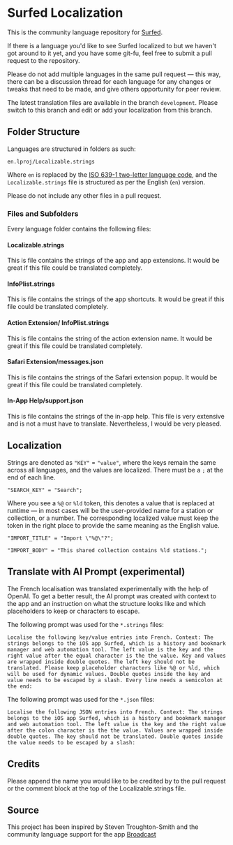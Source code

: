 # Surfed Localization

This is the community language repository for [Surfed](https://surfed.app).

If there is a language you'd like to see Surfed localized to but we haven't got around to it yet, and you have some git-fu, feel free to submit a pull request to the repository.

Please do not add multiple languages in the same pull request — this way, there can be a discussion thread for each language for any changes or tweaks that need to be made, and give others opportunity for peer review.

The latest translation files are available in the branch `development`. Please switch to this branch and edit or add your localization from this branch.

## Folder Structure
Languages are structured in folders as such:

`en.lproj/Localizable.strings`

Where `en` is replaced by the [ISO 639-1 two-letter language code](https://en.wikipedia.org/wiki/List_of_ISO_639-1_codes), and the `Localizable.strings` file is structured as per the English (`en`) version.

Please do not include any other files in a pull request.

### Files and Subfolders

Every language folder contains the following files:

####  Localizable.strings

This is file contains the strings of the app and app extensions. 
It would be great if this file could be translated completely.

####  InfoPlist.strings

This is file contains the strings of the app shortcuts. 
It would be great if this file could be translated completely.

####  Action Extension/ InfoPlist.strings

This is file contains the string of the action extension name. 
It would be great if this file could be translated completely.

####  Safari Extension/messages.json

This is file contains the strings of the Safari extension popup. 
It would be great if this file could be translated completely.

####  In-App Help/support.json

This is file contains the strings of the in-app help. 
This file is very extensive and is not a must have to translate. Nevertheless, I would be very pleased.

## Localization

Strings are denoted as `"KEY"` = `"value"`, where the keys remain the same across all languages, and the values are localized. There must be a `;` at the end of each line.

`"SEARCH_KEY" = "Search";`

Where you see a `%@` or `%ld` token, this denotes a value that is replaced at runtime — in most cases will be the user-provided name for a station or collection, or a number. The corresponding localized value must keep the token in the right place to provide the same meaning as the English value.

`"IMPORT_TITLE" = "Import \"%@\"?";`

`"IMPORT_BODY" = "This shared collection contains %ld stations.";`

## Translate with AI Prompt (experimental)

The French localisation was translated experimentally with the help of OpenAI. To get a better result, the AI prompt was created with context to the app and an instruction on what the structure looks like and which placeholders to keep or characters to escape.

The following prompt was used for the `*.strings` files:

```
Localise the following key/value entries into French. Context: The strings belongs to the iOS app Surfed, which is a history and bookmark manager and web automation tool. The left value is the key and the right value after the equal character is the the value. Key and values are wrapped inside double quotes. The left key should not be translated. Please keep placeholder characters like %@ or %ld, which will be used for dynamic values. Double quotes inside the key and value needs to be escaped by a slash. Every line needs a semicolon at the end:
```


The following prompt was used for the `*.json` files:

```
Localise the following JSON entries into French. Context: The strings belongs to the iOS app Surfed, which is a history and bookmark manager and web automation tool. The left value is the key and the right value after the colon character is the the value. Values are wrapped inside double quotes. The key should not be translated. Double quotes inside the value needs to be escaped by a slash:
```

## Credits

Please append the name you would like to be credited by to the pull request or the comment block at the top of the Localizable.strings file.

## Source

This project has been inspired by Steven Troughton-Smith and the community language support for the app [Broadcast](https://github.com/steventroughtonsmith/broadcasts-localization)
